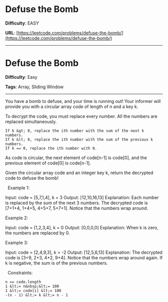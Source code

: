 # Defuse the Bomb

**Difficulty**: EASY

**URL**: [https://leetcode.com/problems/defuse-the-bomb/](https://leetcode.com/problems/defuse-the-bomb/)

---

# Defuse the Bomb

**Difficulty**: Easy

**Tags**: Array, Sliding Window

---

You have a bomb to defuse, and your time is running out! Your informer will provide you with a circular array code&nbsp;of length of n&nbsp;and a key k.

To decrypt the code, you must replace every number. All the numbers are replaced simultaneously.


	If k &gt; 0, replace the ith number with the sum of the next k numbers.
	If k &lt; 0, replace the ith number with the sum of the previous k numbers.
	If k == 0, replace the ith number with 0.


As code is circular, the next element of code[n-1] is code[0], and the previous element of code[0] is code[n-1].

Given the circular array code and an integer key k, return the decrypted code to defuse the bomb!

&nbsp;
Example 1:


Input: code = [5,7,1,4], k = 3
Output: [12,10,16,13]
Explanation: Each number is replaced by the sum of the next 3 numbers. The decrypted code is [7+1+4, 1+4+5, 4+5+7, 5+7+1]. Notice that the numbers wrap around.


Example 2:


Input: code = [1,2,3,4], k = 0
Output: [0,0,0,0]
Explanation: When k is zero, the numbers are replaced by 0. 


Example 3:


Input: code = [2,4,9,3], k = -2
Output: [12,5,6,13]
Explanation: The decrypted code is [3+9, 2+3, 4+2, 9+4]. Notice that the numbers wrap around again. If k is negative, the sum is of the previous numbers.


&nbsp;
Constraints:


	n == code.length
	1 &lt;= n&nbsp;&lt;= 100
	1 &lt;= code[i] &lt;= 100
	-(n - 1) &lt;= k &lt;= n - 1



